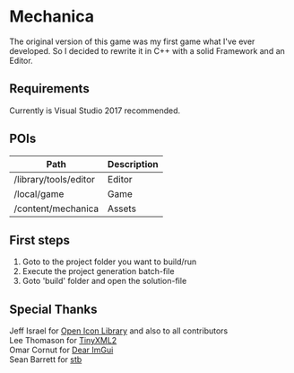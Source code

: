Mechanica
============

The original version of this game was my first game what I've ever developed. So I decided to rewrite it in C++ with a solid Framework and an Editor.


Requirements
------------

Currently is Visual Studio 2017 recommended.

POIs
----
| Path					| Description |
|-----------------------|-------------|
| /library/tools/editor | Editor	  |
| /local/game			| Game		  |
| /content/mechanica	| Assets	  |


First steps
-----------

1. Goto to the project folder you want to build/run
2. Execute the project generation batch-file
3. Goto 'build' folder and open the solution-file

Special Thanks
--------------
Jeff Israel for [Open Icon Library](https://sourceforge.net/projects/openiconlibrary/) and also to all contributors  
Lee Thomason for [TinyXML2](https://github.com/leethomason/tinyxml2)  
Omar Cornut for [Dear ImGui](https://github.com/ocornut/imgui)  
Sean Barrett for [stb](https://github.com/nothings/stb)